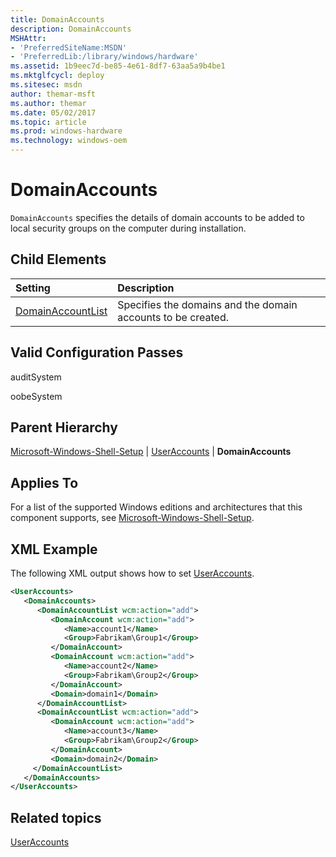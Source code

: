 ```yaml
---
title: DomainAccounts
description: DomainAccounts
MSHAttr:
- 'PreferredSiteName:MSDN'
- 'PreferredLib:/library/windows/hardware'
ms.assetid: 1b9eec7d-be85-4e61-8df7-63aa5a9b4be1
ms.mktglfcycl: deploy
ms.sitesec: msdn
author: themar-msft
ms.author: themar
ms.date: 05/02/2017
ms.topic: article
ms.prod: windows-hardware
ms.technology: windows-oem
---
```

# DomainAccounts

`DomainAccounts` specifies the details of domain accounts to be added to local security groups on the computer during installation.

## Child Elements

| Setting                 | Description                                                                           |
|:------------------------|:--------------------------------------------------------------------------------------|
| [DomainAccountList](microsoft-windows-shell-setup-useraccounts-domainaccounts-domainaccountlist.md) | Specifies the domains and the domain accounts to be created. |

## Valid Configuration Passes

auditSystem

oobeSystem

## Parent Hierarchy

[Microsoft-Windows-Shell-Setup](microsoft-windows-shell-setup.md) | [UserAccounts](microsoft-windows-shell-setup-useraccounts.md) | **DomainAccounts**

## Applies To

For a list of the supported Windows editions and architectures that this component supports, see [Microsoft-Windows-Shell-Setup](microsoft-windows-shell-setup.md).

## XML Example

The following XML output shows how to set [UserAccounts](microsoft-windows-shell-setup-useraccounts.md).

```XML
<UserAccounts>
   <DomainAccounts>
      <DomainAccountList wcm:action="add">
         <DomainAccount wcm:action="add">
            <Name>account1</Name>
            <Group>Fabrikam\Group1</Group>
         </DomainAccount>
         <DomainAccount wcm:action="add">
            <Name>account2</Name>
            <Group>Fabrikam\Group2</Group>
         </DomainAccount>
         <Domain>domain1</Domain>
      </DomainAccountList>
      <DomainAccountList wcm:action="add">
         <DomainAccount wcm:action="add">
            <Name>account3</Name>
            <Group>Fabrikam\Group2</Group>
         </DomainAccount>
         <Domain>domain2</Domain>
     </DomainAccountList>
   </DomainAccounts>
</UserAccounts>
```

## Related topics

[UserAccounts](microsoft-windows-shell-setup-useraccounts.md)
